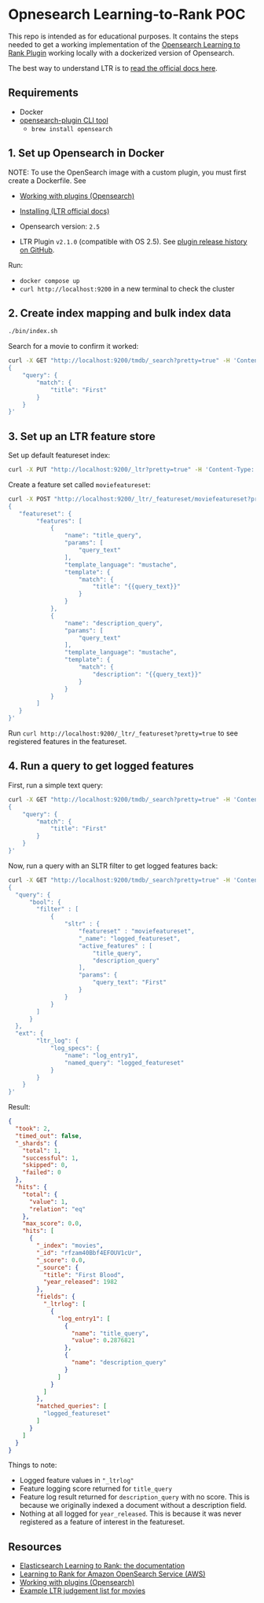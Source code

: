 # Opnesearch Learning-to-Rank POC

This repo is intended as for educational purposes. It contains the steps needed to get a working implementation of the
[Opensearch Learning to Rank Plugin](https://github.com/o19s/elasticsearch-learning-to-rank) working locally with a dockerized version of Opensearch.

The best way to understand LTR is to [read the official docs here](https://elasticsearch-learning-to-rank.readthedocs.io/en/latest/index.html).

## Requirements
- Docker
- [opensearch-plugin CLI tool](https://opensearch.org/docs/latest/install-and-configure/plugins/)
    - `brew install opensearch`

## 1. Set up Opensearch in Docker

NOTE: To use the OpenSearch image with a custom plugin, you must first create a Dockerfile. See 
- [Working with plugins (Opensearch)](https://opensearch.org/docs/latest/install-and-configure/install-opensearch/docker#working-with-plugins)
- [Installing (LTR official docs)](https://elasticsearch-learning-to-rank.readthedocs.io/en/latest/index.html#installing)

- Opensearch version: `2.5`
- LTR Plugin `v2.1.0` (compatible with OS 2.5). See [plugin release history on GitHub](https://github.com/opensearch-project/opensearch-learning-to-rank-base/releases).

Run:
- `docker compose up`
- `curl http://localhost:9200` in a new terminal to check the cluster

## 2. Create index mapping and bulk index data

```sh
./bin/index.sh
```

Search for a movie to confirm it worked:

```sh
curl -X GET "http://localhost:9200/tmdb/_search?pretty=true" -H 'Content-Type: application/json' -d'
{
    "query": {
        "match": {
            "title": "First"
        }
    }
}'
```

## 3. Set up an LTR feature store

Set up default featureset index:
```sh
curl -X PUT "http://localhost:9200/_ltr?pretty=true" -H 'Content-Type: application/json'
```

Create a feature set called `moviefeatureset`:
```sh
curl -X POST "http://localhost:9200/_ltr/_featureset/moviefeatureset?pretty=true" -H 'Content-Type: application/json' -d'
{
   "featureset": {
        "features": [
            {
                "name": "title_query",
                "params": [
                    "query_text"
                ],
                "template_language": "mustache",
                "template": {
                    "match": {
                        "title": "{{query_text}}"
                    }
                }
            },
            {
                "name": "description_query",
                "params": [
                    "query_text"
                ],
                "template_language": "mustache",
                "template": {
                    "match": {
                        "description": "{{query_text}}"
                    }
                }
            }
        ]
   }
}'
```

Run `curl http://localhost:9200/_ltr/_featureset?pretty=true` to see registered features in the featureset.

## 4. Run a query to get logged features

First, run a simple text query:
```sh
curl -X GET "http://localhost:9200/tmdb/_search?pretty=true" -H 'Content-Type: application/json' -d'
{
    "query": {
        "match": {
            "title": "First"
        }
    }
}'
```

Now, run a query with an SLTR filter to get logged features back:
```sh
curl -X GET "http://localhost:9200/tmdb/_search?pretty=true" -H 'Content-Type: application/json' -d'
{
  "query": {
      "bool": {
        "filter" : [
            {
                "sltr" : {
                    "featureset" : "moviefeatureset",
                    "_name": "logged_featureset",
                    "active_features" : [ 
                        "title_query",
                        "description_query"
                    ],
                    "params": {
                        "query_text": "First"
                    }
                }
            }
        ]
      }
  },
  "ext": {
        "ltr_log": {
            "log_specs": {
                "name": "log_entry1",
                "named_query": "logged_featureset"
            }
        }
    }
}'
```

Result:
```json
{
  "took": 2,
  "timed_out": false,
  "_shards": {
    "total": 1,
    "successful": 1,
    "skipped": 0,
    "failed": 0
  },
  "hits": {
    "total": {
      "value": 1,
      "relation": "eq"
    },
    "max_score": 0.0,
    "hits": [
      {
        "_index": "movies",
        "_id": "rfzam40Bbf4EFOUV1cUr",
        "_score": 0.0,
        "_source": {
          "title": "First Blood",
          "year_released": 1982
        },
        "fields": {
          "_ltrlog": [
            {
              "log_entry1": [
                {
                  "name": "title_query",
                  "value": 0.2876821
                },
                {
                  "name": "description_query"
                }
              ]
            }
          ]
        },
        "matched_queries": [
          "logged_featureset"
        ]
      }
    ]
  }
}
```

Things to note:
- Logged feature values in `"_ltrlog"`
- Feature logging score returned for `title_query`
- Feature log result returned for `description_query` with no score. This is because we originally indexed a document without a description field.
- Nothing at all logged for `year_released`. This is because it was never registered as a feature of interest in the featureset.

## Resources
- [Elasticsearch Learning to Rank: the documentation](https://elasticsearch-learning-to-rank.readthedocs.io/en/latest/index.html)
- [Learning to Rank for Amazon OpenSearch Service (AWS)](https://docs.aws.amazon.com/opensearch-service/latest/developerguide/learning-to-rank.html)
- [Working with plugins (Opensearch)](https://opensearch.org/docs/latest/install-and-configure/install-opensearch/docker#working-with-plugins)
- [Example LTR judgement list for movies](https://github.com/o19s/elasticsearch-ltr-demo/blob/master/train/movie_judgments.txt)

